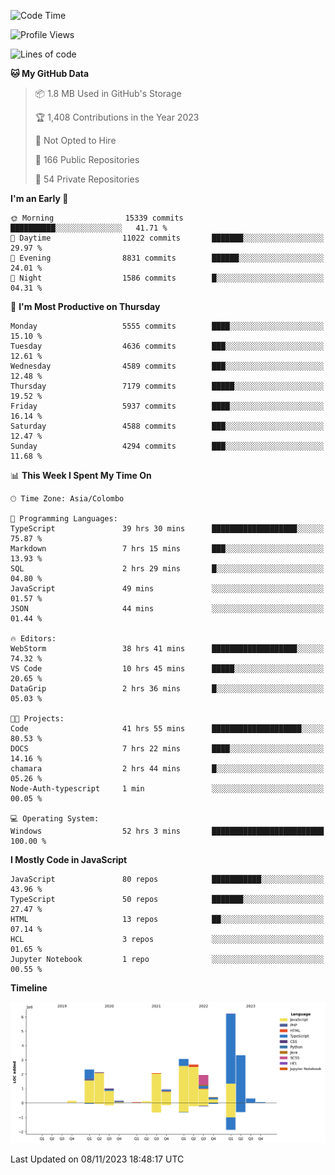 
<!--START_SECTION:waka-->
![Code Time](http://img.shields.io/badge/Code%20Time-1%2C373%20hrs%2034%20mins-blue)

![Profile Views](http://img.shields.io/badge/Profile%20Views-0-blue)

![Lines of code](https://img.shields.io/badge/From%20Hello%20World%20I%27ve%20Written-26.9%20million%20lines%20of%20code-blue)

**🐱 My GitHub Data** 

> 📦 1.8 MB Used in GitHub's Storage 
 > 
> 🏆 1,408 Contributions in the Year 2023
 > 
> 🚫 Not Opted to Hire
 > 
> 📜 166 Public Repositories 
 > 
> 🔑 54 Private Repositories 
 > 
**I'm an Early 🐤** 

```text
🌞 Morning                15339 commits       ██████████░░░░░░░░░░░░░░░   41.71 % 
🌆 Daytime                11022 commits       ███████░░░░░░░░░░░░░░░░░░   29.97 % 
🌃 Evening                8831 commits        ██████░░░░░░░░░░░░░░░░░░░   24.01 % 
🌙 Night                  1586 commits        █░░░░░░░░░░░░░░░░░░░░░░░░   04.31 % 
```
📅 **I'm Most Productive on Thursday** 

```text
Monday                   5555 commits        ████░░░░░░░░░░░░░░░░░░░░░   15.10 % 
Tuesday                  4636 commits        ███░░░░░░░░░░░░░░░░░░░░░░   12.61 % 
Wednesday                4589 commits        ███░░░░░░░░░░░░░░░░░░░░░░   12.48 % 
Thursday                 7179 commits        █████░░░░░░░░░░░░░░░░░░░░   19.52 % 
Friday                   5937 commits        ████░░░░░░░░░░░░░░░░░░░░░   16.14 % 
Saturday                 4588 commits        ███░░░░░░░░░░░░░░░░░░░░░░   12.47 % 
Sunday                   4294 commits        ███░░░░░░░░░░░░░░░░░░░░░░   11.68 % 
```


📊 **This Week I Spent My Time On** 

```text
🕑︎ Time Zone: Asia/Colombo

💬 Programming Languages: 
TypeScript               39 hrs 30 mins      ███████████████████░░░░░░   75.87 % 
Markdown                 7 hrs 15 mins       ███░░░░░░░░░░░░░░░░░░░░░░   13.93 % 
SQL                      2 hrs 29 mins       █░░░░░░░░░░░░░░░░░░░░░░░░   04.80 % 
JavaScript               49 mins             ░░░░░░░░░░░░░░░░░░░░░░░░░   01.57 % 
JSON                     44 mins             ░░░░░░░░░░░░░░░░░░░░░░░░░   01.44 % 

🔥 Editors: 
WebStorm                 38 hrs 41 mins      ███████████████████░░░░░░   74.32 % 
VS Code                  10 hrs 45 mins      █████░░░░░░░░░░░░░░░░░░░░   20.65 % 
DataGrip                 2 hrs 36 mins       █░░░░░░░░░░░░░░░░░░░░░░░░   05.03 % 

🐱‍💻 Projects: 
Code                     41 hrs 55 mins      ████████████████████░░░░░   80.53 % 
DOCS                     7 hrs 22 mins       ████░░░░░░░░░░░░░░░░░░░░░   14.16 % 
chamara                  2 hrs 44 mins       █░░░░░░░░░░░░░░░░░░░░░░░░   05.26 % 
Node-Auth-typescript     1 min               ░░░░░░░░░░░░░░░░░░░░░░░░░   00.05 % 

💻 Operating System: 
Windows                  52 hrs 3 mins       █████████████████████████   100.00 % 
```

**I Mostly Code in JavaScript** 

```text
JavaScript               80 repos            ███████████░░░░░░░░░░░░░░   43.96 % 
TypeScript               50 repos            ███████░░░░░░░░░░░░░░░░░░   27.47 % 
HTML                     13 repos            ██░░░░░░░░░░░░░░░░░░░░░░░   07.14 % 
HCL                      3 repos             ░░░░░░░░░░░░░░░░░░░░░░░░░   01.65 % 
Jupyter Notebook         1 repo              ░░░░░░░░░░░░░░░░░░░░░░░░░   00.55 % 
```



**Timeline**

![Lines of Code chart](https://raw.githubusercontent.com/ccweerasinghe1994/ccweerasinghe1994/master/assets/bar_graph.png)


 Last Updated on 08/11/2023 18:48:17 UTC
<!--END_SECTION:waka-->
